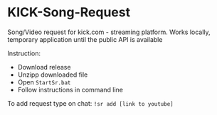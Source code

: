 ﻿# KICK-Song-Request

 Song/Video request for kick.com - streaming platform. Works locally, temporary application until the public API is available

Instruction: 
- Download release
- Unzipp downloaded file
- Open `StartSr.bat`
- Follow instructions in command line

To add request type on chat: `!sr add [link to youtube]`
